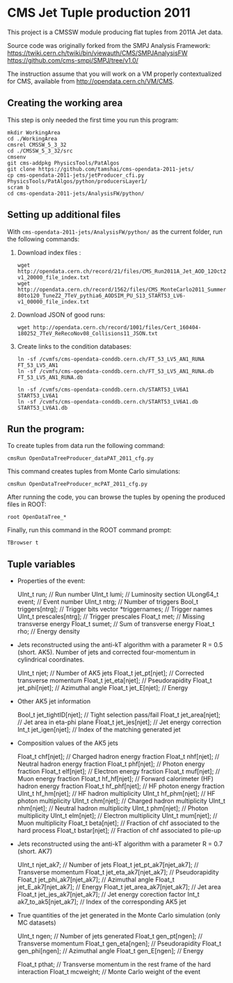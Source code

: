 # CMS Jet Tuple production 2011

This project is a CMSSW module producing flat tuples from 2011A Jet data.

Source code was originally forked from the SMPJ Analysis Framework: 
https://twiki.cern.ch/twiki/bin/viewauth/CMS/SMPJAnalysisFW  
https://github.com/cms-smpj/SMPJ/tree/v1.0/

The instruction assume that you will work on a VM properly contextualized for CMS, available from http://opendata.cern.ch/VM/CMS.

## Creating the working area

This step is only needed the first time you run this program:
```
mkdir WorkingArea
cd ./WorkingArea
cmsrel CMSSW_5_3_32
cd ./CMSSW_5_3_32/src
cmsenv
git cms-addpkg PhysicsTools/PatAlgos
git clone https://github.com/tamshai/cms-opendata-2011-jets/
cp cms-opendata-2011-jets/jetProducer_cfi.py PhysicsTools/PatAlgos/python/producersLayer1/
scram b
cd cms-opendata-2011-jets/AnalysisFW/python/

```

## Setting up additional files

With `cms-opendata-2011-jets/AnalysisFW/python/` as the current folder, run the following commands:

1. Download index files : 
    
    ```
    wget http://opendata.cern.ch/record/21/files/CMS_Run2011A_Jet_AOD_12Oct2013-v1_20000_file_index.txt
    wget http://opendata.cern.ch/record/1562/files/CMS_MonteCarlo2011_Summer11LegDR_QCD_Pt-80to120_TuneZ2_7TeV_pythia6_AODSIM_PU_S13_START53_LV6-v1_00000_file_index.txt 
    ```
    
2. Download JSON of good runs:

    ```
    wget http://opendata.cern.ch/record/1001/files/Cert_160404-180252_7TeV_ReRecoNov08_Collisions11_JSON.txt
    ```
    
3. Create links to the condition databases:

    ```
    ln -sf /cvmfs/cms-opendata-conddb.cern.ch/FT_53_LV5_AN1_RUNA FT_53_LV5_AN1 
    ln -sf /cvmfs/cms-opendata-conddb.cern.ch/FT_53_LV5_AN1_RUNA.db FT_53_LV5_AN1_RUNA.db
    
    ln -sf /cvmfs/cms-opendata-conddb.cern.ch/START53_LV6A1 START53_LV6A1
    ln -sf /cvmfs/cms-opendata-conddb.cern.ch/START53_LV6A1.db START53_LV6A1.db
    ```
    
## Run the program:
To create tuples from data run the following command:

    cmsRun OpenDataTreeProducer_dataPAT_2011_cfg.py
    
This command creates tuples from Monte Carlo simulations:

    cmsRun OpenDataTreeProducer_mcPAT_2011_cfg.py
 
After running the code, you can browse the tuples by opening the produced files in ROOT:

    root OpenDataTree_*
 
Finally, run this command in the ROOT command prompt:

    TBrowser t
 


## Tuple variables

* Properties of the event:

    UInt_t          run;                // Run number
    UInt_t          lumi;               // Luminosity section
    ULong64_t       event;              // Event number
    UInt_t          ntrg;               // Number of triggers
    Bool_t          triggers[ntrg];     // Trigger bits
    vector<string>  *triggernames;      // Trigger names
    UInt_t          prescales[ntrg];    // Trigger prescales
    Float_t         met;                // Missing transverse energy
    Float_t         sumet;              // Sum of transverse energy
    Float_t         rho;                // Energy density


* Jets reconstructed using the anti-kT algorithm with a parameter R = 0.5 (short. AK5). Number of jets and corrected four-momentum in cylindrical coordinates.

    UInt_t          njet;           // Number of AK5 jets
    Float_t         jet_pt[njet];   // Corrected transverse momentum
    Float_t         jet_eta[njet];  // Pseudorapidity
    Float_t         jet_phi[njet];  // Azimuthal angle
    Float_t         jet_E[njet];    // Energy

* Other AK5 jet information

    Bool_t          jet_tightID[njet];  // Tight selection pass/fail
    Float_t         jet_area[njet];     // Jet area in eta-phi plane
    Float_t         jet_jes[njet];      // Jet energy correction
    Int_t           jet_igen[njet];     // Index of the matching generated jet


* Composition values of the AK5 jets

    Float_t         chf[njet];      // Charged hadron energy fraction
    Float_t         nhf[njet];      // Neutral hadron energy fraction
    Float_t         phf[njet];      // Photon energy fraction
    Float_t         elf[njet];      // Electron energy fraction
    Float_t         muf[njet];      // Muon energy fraction
    Float_t         hf_hf[njet];    // Forward calorimeter (HF) hadron energy fraction
    Float_t         hf_phf[njet];   // HF photon energy fraction
    UInt_t          hf_hm[njet];    // HF hadron multiplicity
    UInt_t          hf_phm[njet];   // HF photon multiplicity
    UInt_t          chm[njet];      // Charged hadron multiplicity
    UInt_t          nhm[njet];      // Neutral hadron multiplicity
    UInt_t          phm[njet];      // Photon multiplicity
    UInt_t          elm[njet];      // Electron multiplicity
    UInt_t          mum[njet];      // Muon multiplicity
    Float_t         beta[njet];     // Fraction of chf associated to the hard process
    Float_t         bstar[njet];    // Fraction of chf associated to pile-up


* Jets reconstructed using the anti-kT algorithm with a parameter R = 0.7 (short. AK7)

    UInt_t          njet_ak7;               // Number of jets
    Float_t         jet_pt_ak7[njet_ak7];   // Transverse momentum
    Float_t         jet_eta_ak7[njet_ak7];  // Pseudorapidity
    Float_t         jet_phi_ak7[njet_ak7];  // Azimuthal angle
    Float_t         jet_E_ak7[njet_ak7];    // Energy
    Float_t         jet_area_ak7[njet_ak7]; // Jet area
    Float_t         jet_jes_ak7[njet_ak7];  // Jet energy corection factor
    Int_t           ak7_to_ak5[njet_ak7];   // Index of the corresponding AK5 jet 

* True quantities of the jet generated in the Monte Carlo simulation (only MC datasets)

    UInt_t          ngen;           // Number of jets generated
    Float_t         gen_pt[ngen];   // Transverse momentum
    Float_t         gen_eta[ngen];  // Pseudorapidity
    Float_t         gen_phi[ngen];  // Azimuthal angle
    Float_t         gen_E[ngen];    // Energy

    Float_t         pthat;          // Transverse momentum in the rest frame of the hard interaction
    Float_t         mcweight;       // Monte Carlo weight of the event
